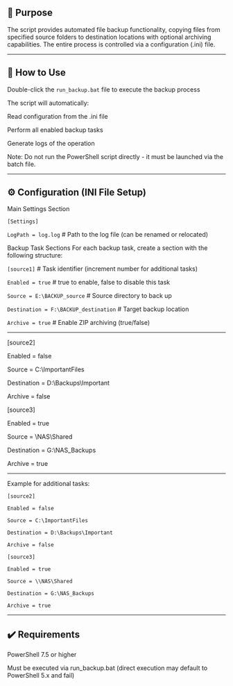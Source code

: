 ## 📌 Purpose
The script provides automated file backup functionality, copying files from specified source folders to destination locations with optional archiving capabilities. The entire process is controlled via a configuration (.ini) file.

---

## 🚀 How to Use
Double-click the `run_backup.bat` file to execute the backup process

The script will automatically:

Read configuration from the .ini file

Perform all enabled backup tasks

Generate logs of the operation

Note: Do not run the PowerShell script directly - it must be launched via the batch file.

---

## ⚙️ Configuration (INI File Setup)
Main Settings Section

`[Settings]`

`LogPath = log.log`  # Path to the log file (can be renamed or relocated)


Backup Task Sections
For each backup task, create a section with the following structure:

`[source1]`  # Task identifier (increment number for additional tasks)

`Enabled = true`             # true to enable, false to disable this task

`Source = E:\BACKUP_source`  # Source directory to back up

`Destination = F:\BACKUP_destination`  # Target backup location

`Archive = true`             # Enable ZIP archiving (true/false)

---
[source2]

Enabled = false

Source = C:\ImportantFiles

Destination = D:\Backups\Important

Archive = false

[source3]

Enabled = true

Source = \\NAS\Shared

Destination = G:\NAS_Backups

Archive = true

---

Example for additional tasks:

`[source2]`

`Enabled = false`

`Source = C:\ImportantFiles`

`Destination = D:\Backups\Important`

`Archive = false`


`[source3]`

`Enabled = true`

`Source = \\NAS\Shared`

`Destination = G:\NAS_Backups`

`Archive = true`

---

## ✔️ Requirements
PowerShell 7.5 or higher

Must be executed via run_backup.bat (direct execution may default to PowerShell 5.x and fail)

